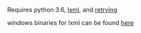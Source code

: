 Requires python 3.6, [lxml](http://lxml.de/installation.html), and [retrying](https://pypi.python.org/pypi/retrying)

windows binaries for lxml can be found [here](http://www.lfd.uci.edu/~gohlke/pythonlibs/#lxml)